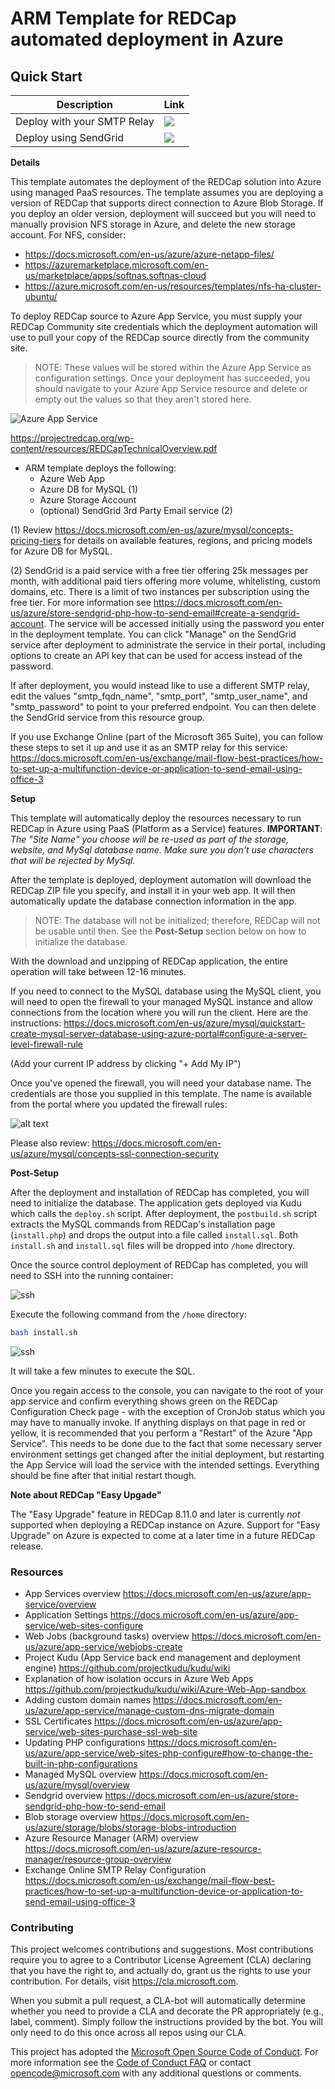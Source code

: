 # ARM Template for REDCap automated deployment in Azure

## Quick Start

| Description                 | Link                                                                                                                                                                                                                                                       |
| --------------------------- | ---------------------------------------------------------------------------------------------------------------------------------------------------------------------------------------------------------------------------------------------------------- |
| Deploy with your SMTP Relay | <a href="https://portal.azure.com/#create/Microsoft.Template/uri/https%3A%2F%2Fraw.githubusercontent.com%2Fmicrosoft%2Fazure-redcap-paas%2Fmain%2Fazuredeploy.json" target="_blank"><img src="http://azuredeploy.net/deploybutton.png"/></a>               |
| Deploy using SendGrid       | <a href="https://portal.azure.com/#create/Microsoft.Template/uri/https%3A%2F%2Fraw.githubusercontent.com%2Fmicrosoft%2Fazure-redcap-paas%2Fmain%2Fazuredeploy_with_SendGrid.json" target="_blank"><img src="http://azuredeploy.net/deploybutton.png"/></a> |

**Details**

This template automates the deployment of the REDCap solution into Azure using managed PaaS resources. The template assumes you are deploying a version of REDCap that supports direct connection to Azure Blob Storage. If you deploy an older version, deployment will succeed but you will need to manually provision NFS storage in Azure, and delete the new storage account. For NFS, consider:

- https://docs.microsoft.com/en-us/azure/azure-netapp-files/
- https://azuremarketplace.microsoft.com/en-us/marketplace/apps/softnas.softnas-cloud
- https://azure.microsoft.com/en-us/resources/templates/nfs-ha-cluster-ubuntu/

To deploy REDCap source to Azure App Service, you must supply your REDCap Community site credentials which the deployment automation will use to pull your copy of the REDCap source directly from the community site.

> NOTE: These values will be stored within the Azure App Service as configuration settings. Once your deployment has succeeded, you should navigate to your Azure App Service resource and delete or empty out the values so that they aren't stored here.

![Azure App Service](/images/app-settings.png)

https://projectredcap.org/wp-content/resources/REDCapTechnicalOverview.pdf

- ARM template deploys the following:
  - Azure Web App
  - Azure DB for MySQL (1)
  - Azure Storage Account
  - (optional) SendGrid 3rd Party Email service (2)

(1) Review https://docs.microsoft.com/en-us/azure/mysql/concepts-pricing-tiers for details on available features, regions, and pricing models for Azure DB for MySQL.

(2) SendGrid is a paid service with a free tier offering 25k messages per month, with additional paid tiers offering more volume, whitelisting, custom domains, etc. There is a limit of two instances per subscription using the free tier. For more information see https://docs.microsoft.com/en-us/azure/store-sendgrid-php-how-to-send-email#create-a-sendgrid-account. The service will be accessed initially using the password you enter in the deployment template. You can click "Manage" on the SendGrid service after deployment to administrate the service in their portal, including options to create an API key that can be used for access instead of the password.

If after deployment, you would instead like to use a different SMTP relay, edit the values "smtp_fqdn_name", "smtp_port", "smtp_user_name", and "smtp_password" to point to your preferred endpoint. You can then delete the SendGrid service from this resource group.

If you use Exchange Online (part of the Microsoft 365 Suite), you can follow these steps to set it up and use it as an SMTP relay for this service: https://docs.microsoft.com/en-us/exchange/mail-flow-best-practices/how-to-set-up-a-multifunction-device-or-application-to-send-email-using-office-3

**Setup**

This template will automatically deploy the resources necessary to run REDCap in Azure using PaaS (Platform as a Service) features. **IMPORTANT**: _The "Site Name" you choose will be re-used as part of the storage, website, and MySql database name. Make sure you don't use characters that will be rejected by MySql._

After the template is deployed, deployment automation will download the REDCap ZIP file you specify, and install it in your web app. It will then automatically update the database connection information in the app.

> NOTE: The database will not be initialized; therefore, REDCap will not be usable until then. See the **Post-Setup** section below on how to initialize the database.

With the download and unzipping of REDCap application, the entire operation will take between 12-16 minutes.

If you need to connect to the MySQL database using the MySQL client, you will need to open the firewall to your managed MySQL instance and allow connections from the location where you will run the client. Here are the instructions:
https://docs.microsoft.com/en-us/azure/mysql/quickstart-create-mysql-server-database-using-azure-portal#configure-a-server-level-firewall-rule

(Add your current IP address by clicking "+ Add My IP")

Once you've opened the firewall, you will need your database name. The credentials are those you supplied in this template. The name is available from the portal where you updated the firewall rules:

![alt text][mysql]

Please also review:
https://docs.microsoft.com/en-us/azure/mysql/concepts-ssl-connection-security

**Post-Setup**

After the deployment and installation of REDCap has completed, you will need to initialize the database. The application gets deployed via Kudu which calls the `deploy.sh` script. After deployment, the `postbuild.sh` script extracts the MySQL commands from REDCap's installation page (`install.php`) and drops the output into a file called `install.sql`. Both `install.sh` and `install.sql` files will be dropped into `/home` directory.

Once the source control deployment of REDCap has completed, you will need to SSH into the running container:

![ssh](images/ssh.png)

Execute the following command from the `/home` directory:

```sh
bash install.sh
```

![ssh](images/install.png)

It will take a few minutes to execute the SQL.

Once you regain access to the console, you can navigate to the root of your app service and confirm everything shows green on the REDCap Configuration Check page - with the exception of CronJob status which you may have to manually invoke. If anything displays on that page in red or yellow, it is recommended that you perform a "Restart" of the Azure "App Service". This needs to be done due to the fact that some necessary server environment settings get changed after the initial deployment, but restarting the App Service will load the service with the intended settings. Everything should be fine after that initial restart though.

**Note about REDCap "Easy Upgade"**

The "Easy Upgrade" feature in REDCap 8.11.0 and later is currently _not_ supported when deploying a REDCap instance on Azure. Support for "Easy Upgrade" on Azure is expected to come at a later time in a future REDCap release.

### Resources

- App Services overview
  https://docs.microsoft.com/en-us/azure/app-service/overview
- Application Settings
  https://docs.microsoft.com/en-us/azure/app-service/web-sites-configure
- Web Jobs (background tasks) overview
  https://docs.microsoft.com/en-us/azure/app-service/webjobs-create
- Project Kudu (App Service back end management and deployment engine)
  https://github.com/projectkudu/kudu/wiki
- Explanation of how isolation occurs in Azure Web Apps
  https://github.com/projectkudu/kudu/wiki/Azure-Web-App-sandbox
- Adding custom domain names
  https://docs.microsoft.com/en-us/azure/app-service/manage-custom-dns-migrate-domain
- SSL Certificates
  https://docs.microsoft.com/en-us/azure/app-service/web-sites-purchase-ssl-web-site
- Updating PHP configurations
  https://docs.microsoft.com/en-us/azure/app-service/web-sites-php-configure#how-to-change-the-built-in-php-configurations
- Managed MySQL overview
  https://docs.microsoft.com/en-us/azure/mysql/overview
- Sendgrid overview
  https://docs.microsoft.com/en-us/azure/store-sendgrid-php-how-to-send-email
- Blob storage overview
  https://docs.microsoft.com/en-us/azure/storage/blobs/storage-blobs-introduction
- Azure Resource Manager (ARM) overview
  https://docs.microsoft.com/en-us/azure/azure-resource-manager/resource-group-overview
- Exchange Online SMTP Relay Configuration
  https://docs.microsoft.com/en-us/exchange/mail-flow-best-practices/how-to-set-up-a-multifunction-device-or-application-to-send-email-using-office-3

### Contributing

This project welcomes contributions and suggestions. Most contributions require you to agree to a
Contributor License Agreement (CLA) declaring that you have the right to, and actually do, grant us
the rights to use your contribution. For details, visit https://cla.microsoft.com.

When you submit a pull request, a CLA-bot will automatically determine whether you need to provide
a CLA and decorate the PR appropriately (e.g., label, comment). Simply follow the instructions
provided by the bot. You will only need to do this once across all repos using our CLA.

This project has adopted the [Microsoft Open Source Code of Conduct](https://opensource.microsoft.com/codeofconduct/).
For more information see the [Code of Conduct FAQ](https://opensource.microsoft.com/codeofconduct/faq/) or
contact [opencode@microsoft.com](mailto:opencode@microsoft.com) with any additional questions or comments.

[mysql]: ./images/mysql.png
